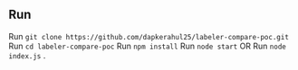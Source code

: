 ## Run
Run `git clone https://github.com/dapkerahul25/labeler-compare-poc.git`
Run `cd labeler-compare-poc`
Run `npm install`
Run `node start`
OR
Run `node index.js` .